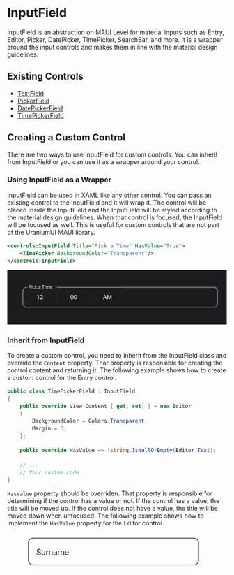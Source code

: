 # InputField
InputField is an abstraction on MAUI Level for material inputs such as Entry, Editor, Picker, DatePicker, TimePicker, SearchBar, and more. It is a wrapper around the input controls and makes them in line with the material design guidelines.


## Existing Controls

- [TextField](TextField.md)
- [PickerField](PickerField.md)
- [DatePickerField](DatePickerField.md)
- [TimePickerField](TimePickerField.md)

## Creating a Custom Control
There are two ways to use InputField for custom controls. You can inherit from InputField or you can use it as a wrapper around your control.

### Using InputField as a Wrapper
InputField can be used in XAML like any other control. You can pass an existing control to the InputField and it will wrap it. The control will be placed inside the InputField and the InputField will be styled according to the material design guidelines. When that control is focused, the InputField will be focused as well. This is useful for custom controls that are not part of the UraniumUI MAUI library.

```xml
<controls:InputField Title="Pick a Time" HasValue="True">
    <TimePicker BackgroundColor="Transparent"/>
</controls:InputField>
```

![MAUI Material Design Picker](images/inputfield-demo-timepicker.png)

### Inherit from InputField

To create a custom control, you need to inherit from the InputField class and override the `Content` property. Thar property is responsible for creating the control content and returning it. The following example shows how to create a custom control for the Entry control. 



```csharp
public class TimePickerField : InputField
{
    public override View Content { get; set; } = new Editor
    {
        BackgroundColor = Colors.Transparent,
        Margin = 5,
    };

    public override HasValue => !string.IsNullOrEmpty(Editor.Text);

    // ...
    // Your custom code
}
```

`HasValue` property should be overriden. That property is responsible for determining if the control has a value or not. If the control has a value, the title will be moved up. If the control does not have a value, the title will be moved down when unfocused. The following example shows how to implement the `HasValue` property for the Editor control.

![MAUI Material Input](images/inputfield-demo-custom.gif)